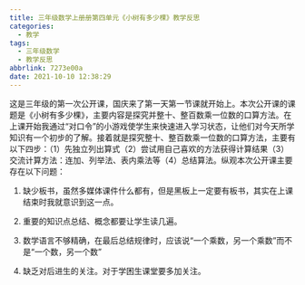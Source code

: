 ```yaml
---
title: 三年级数学上册册第四单元《小树有多少棵》教学反思
categories:
  - 教学
tags:
  - 三年级数学
  - 教学反思
abbrlink: 7273e00a
date: 2021-10-10 12:38:29
---
```


这是三年级的第一次公开课，国庆来了第一天第一节课就开始上。本次公开课的课题是《小树有多少棵》，主要内容是探究并整十、整百数乘一位数的口算方法。在上课开始我通过“对口令”的小游戏使学生来快速进入学习状态，让他们对今天所学知识有一个初步的了解。接着就是探究整十、整百数乘一位数的口算方法，主要有以下四步：（1）先独立列出算式（2）尝试用自己喜欢的方法获得计算结果（3）交流计算方法：连加、列举法、表内乘法等（4）总结算法。纵观本次公开课主要存在以下问题：

1. 缺少板书，虽然多媒体课件什么都有，但是黑板上一定要有板书，其实在上课结束时我就意识到这一点。

2. 重要的知识点总结、概念都要让学生读几遍。

3. 数学语言不够精确，在最后总结规律时，应该说“一个乘数，另一个乘数”而不是“一个数，另一个数”

4. 缺乏对后进生的关注。对于学困生课堂要多加关注。
